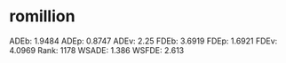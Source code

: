 # romillion

ADEb: 1.9484
ADEp: 0.8747
ADEv: 2.25
FDEb: 3.6919
FDEp: 1.6921
FDEv: 4.0969
Rank: 1178
WSADE: 1.386
WSFDE: 2.613